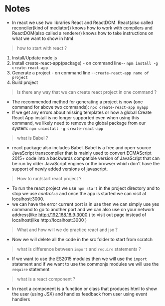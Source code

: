 # Notes

- In react we use two libraries React and ReactDOM. React(also called reconciler(kind of mediator)) knows how to work with compilers and ReactDOM(also called a renderer) knows how to take instructions on what we want to show in html
  

>how to start with react ?
  1. Install/Update node js
  2. Install create-react-app(package) - on command line-- `npm install -g create-react-app`
  3. Generate a project - on command line --`create-react-app name of project`
  4. Build project


>Is there any way that we can create react project in one command ?
  - The recommended method for generating a project is now (one command for above two commands):
   `npx create-react-app myapp`
  - If we get any errors about missing templates or how a global Create React App install is no longer supported even when using this command, we likely need to remove the global package from our system:
   `npm uninstall -g create-react-app`


>what is Babel ?
  - react package also includes Babel. Babel is a free and open-source JavaScript transcompiler that is mainly used to convert ECMAScript 2015+ code into a backwards compatible version of JavaScript that can be run by older JavaScript engines or the browser which don't have the support of newly added versions of javascript.


>How to run/start react project ? 
  - To run the react project we use `npm start` in the project directory and to stop we use *control+c*  and once the app is started we can visit at localhost:3000.
  - we can have the error current port is in use then we can simply use yes command to go to another port and we can also use on your network address(like http://192.168.18.9:3000 ) to visit out page instead of localhost(like http://localhost:3000 )


>What and how will we do practice react and jsx ? 
  - Now we will delete all the code in the src folder to start from scratch


>what is difference between `import` and `require` statements ?
  - If we want to use the ES2015 modules then we will use the `import` statement and if we want to use the commonjs modules we will use the `require` statement


>what is a react component ?
  - In react a component is a function or class that produces html to show the user (using JSX) and handles feedback from user using event handlers
